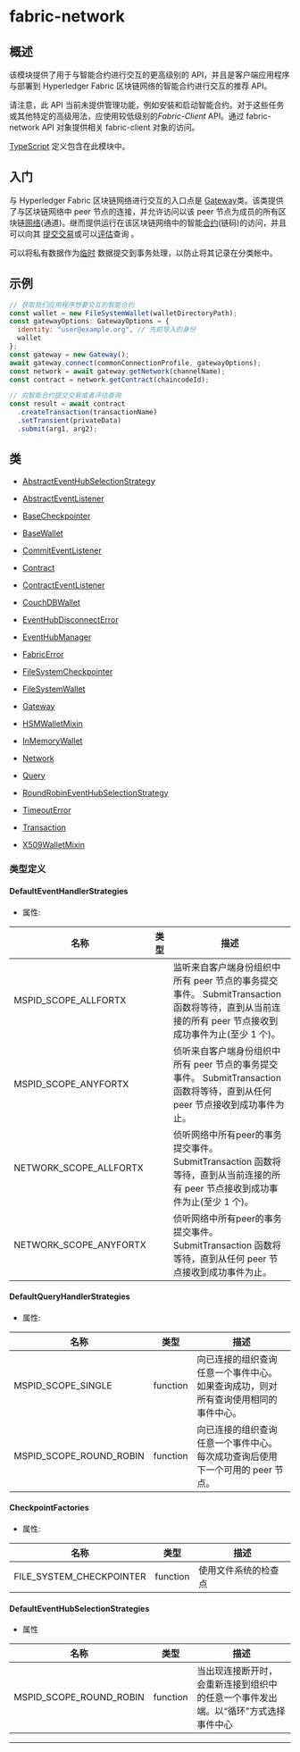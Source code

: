 # fabric-network

## 概述

该模块提供了用于与智能合约进行交互的更高级别的 API，并且是客户端应用程序与部署到 Hyperledger Fabric 区块链网络的智能合约进行交互的推荐 API。

请注意，此 API 当前未提供管理功能，例如安装和启动智能合约。对于这些任务或其他特定的高级用法，应使用较低级别的*Fabric-Client* API。通过 fabric-network API 对象提供相关 fabric-client 对象的访问。

[TypeScript](http://www.typescriptlang.org/) 定义包含在此模块中。

## 入门

与 Hyperledger Fabric 区块链网络进行交互的入口点是 [Gateway](https://hyperledger.github.io/fabric-sdk-node/release-1.4/module-fabric-network.Gateway.html)类。该类提供了与区块链网络中 peer 节点的连接，并允许访问以该 peer 节点为成员的所有区块链[网络](https://hyperledger.github.io/fabric-sdk-node/release-1.4/module-fabric-network.Network.html)(通道)。继而提供运行在该区块链网络中的智能[合约](https://hyperledger.github.io/fabric-sdk-node/release-1.4/module-fabric-network.Contract.html)(链码)的访问，并且可以向其 [提交](https://hyperledger.github.io/fabric-sdk-node/release-1.4/module-fabric-network.Transaction.html#submit)[交易](https://hyperledger.github.io/fabric-sdk-node/release-1.4/module-fabric-network.Transaction.html)或可以[评估](https://hyperledger.github.io/fabric-sdk-node/release-1.4/module-fabric-network.Transaction.html#evaluate)查询 。

可以将私有数据作为[临时](https://hyperledger.github.io/fabric-sdk-node/release-1.4/module-fabric-network.Transaction.html#setTransient) 数据提交到事务处理，以防止将其记录在分类帐中。

## 示例

```javascript
// 获取我们应用程序想要交互的智能合约
const wallet = new FileSystemWallet(walletDirectoryPath);
const gatewayOptions: GatewayOptions = {
  identity: "user@example.org", // 先前导入的身份
  wallet
};
const gateway = new Gateway();
await gateway.connect(commonConnectionProfile, gatewayOptions);
const network = await gateway.getNetwork(channelName);
const contract = network.getContract(chaincodeId);

// 向智能合约提交交易或者评估查询
const result = await contract
  .createTransaction(transactionName)
  .setTransient(privateData)
  .submit(arg1, arg2);
```

## 类

- [AbstractEventHubSelectionStrategy](../classes/module-fabric-network.AbstractEventHubSelectionStrategy.md)

- [AbstractEventListener](../classes/module-fabric-network.AbstractEventListener.md)

- [BaseCheckpointer](../classes/module-fabric-network.BaseCheckpointer.md)

- [BaseWallet](../classes/module-fabric-network.BaseWallet.md)

- [CommitEventListener](../classes/module-fabric-network.CommitEventListener.md)

- [Contract](../classes/module-fabric-network.Contract.md)

- [ContractEventListener](../classes/module-fabric-network.ContractEventListener.md)

- [CouchDBWallet](../classes/module-fabric-network.CouchDBWallet.md)

- [EventHubDisconnectError](../classes/module-fabric-network.EventHubDisconnectError.md)

- [EventHubManager](../classes/module-fabric-network.EventHubManager.md)

- [FabricError](../classes/module-fabric-network.FabricError.md)

- [FileSystemCheckpointer](../classes/module-fabric-network.FileSystemCheckpointer.md)

- [FileSystemWallet](../classes/module-fabric-network.FileSystemWallet.md)

- [Gateway](../classes/module-fabric-network.Gateway.md)

- [HSMWalletMixin](../classes/module-fabric-network.HSMWalletMixin.md)

- [InMemoryWallet](../classes/module-fabric-network.InMemoryWallet.md)

- [Network](../classes/module-fabric-network.Network.md)

- [Query](../classes/module-fabric-network.Query.md)

- [RoundRobinEventHubSelectionStrategy](../classes/module-fabric-network.RoundRobinEventHubSelectionStrategy.md)

- [TimeoutError](../classes/module-fabric-network.TimeoutError.md)

- [Transaction](../classes/module-fabric-network.Transaction.md)

- [X509WalletMixin](../classes/module-fabric-network.X509WalletMixin.md)

### 类型定义

#### DefaultEventHandlerStrategies

- 属性:

| 名称                   | 类型 | 描述                                                                                                                                                 |
| ---------------------- | ---- | ---------------------------------------------------------------------------------------------------------------------------------------------------- |
| MSPID_SCOPE_ALLFORTX   |      | 监听来自客户端身份组织中所有 peer 节点的事务提交事件。 SubmitTransaction 函数将等待，直到从当前连接的所有 peer 节点接收到成功事件为止(至少 1 个)。 |
| MSPID_SCOPE_ANYFORTX   |      | 侦听来自客户端身份组织中所有 peer 节点的事务提交事件。 SubmitTransaction 函数将等待，直到从任何 peer 节点接收到成功事件为止。                        |
| NETWORK_SCOPE_ALLFORTX |      | 侦听网络中所有peer的事务提交事件。 SubmitTransaction 函数将等待，直到从当前连接的所有 peer 节点接收到成功事件为止(至少 1 个)。                   |
| NETWORK_SCOPE_ANYFORTX |      | 侦听网络中所有peer的事务提交事件。 SubmitTransaction 函数将等待，直到从任何 peer 节点接收到成功事件为止。                                          |

#### DefaultQueryHandlerStrategies

- 属性:

| 名称                    | 类型     | 描述                                                                               |
| ----------------------- | -------- | ---------------------------------------------------------------------------------- |
| MSPID_SCOPE_SINGLE      | function | 向已连接的组织查询任意一个事件中心。如果查询成功，则对所有查询使用相同的事件中心。 |
| MSPID_SCOPE_ROUND_ROBIN | function | 向已连接的组织查询任意一个事件中心。每次成功查询后使用下一个可用的 peer 节点。     |

#### CheckpointFactories

- 属性:

| 名称                     | 类型     | 描述                 |
| ------------------------ | -------- | -------------------- |
| FILE_SYSTEM_CHECKPOINTER | function | 使用文件系统的检查点 |

#### DefaultEventHubSelectionStrategies

- 属性

| 名称                    | 类型     | 描述                                                                               |
| ----------------------- | -------- | ---------------------------------------------------------------------------------- |
| MSPID_SCOPE_ROUND_ROBIN | function | 当出现连接断开时，会重新连接到组织中的任意一个事件发出端。以“循环”方式选择事件中心 |
---
